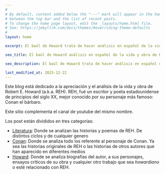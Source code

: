 ```yaml
---
#
# By default, content added below the "---" mark will appear in the home page
# between the top bar and the list of recent posts.
# To change the home page layout, edit the _layouts/home.html file.
# See: https://jekyllrb.com/docs/themes/#overriding-theme-defaults
#
layout: home

excerpt: El baúl de Howard trata de hacer análisis en español de la vida y obra de Robert E. Howard. Creador de Conan el bárbaro.

seo_title: El baúl de Howard análisis en español de la vida y obra de Robert E. Howard.

seo_description: El baúl de Howard trata de hacer análisis en español de la vida y obra de Robert E. Howard. Creador de Conan el bárbaro.

last_modified_at: 2023-12-22
---
```

Este blog está dedicado a la apreciación y el análisis de la vida y obra de Robert E. Howard (a.k.a. REH).
REH, fué un escritor y poeta estadounidense de principios del siglo XX, mejor conocido por su personaje más famoso: Conan el bárbaro.

Este sitio complementa el canal de youtube del mismo nombre.

Los post están divididos en tres categorías:

* [Literatura](/literature): Donde se analizan las historias y poemas de REH. De distintos ciclos y de cualquier genero
* [Conan](/conan): Donde se analiza todo los referente al personaje de Conan. Ya sea las historias originales de REH o las historias de otros autores que han aparecido en diferentes medios
* [Howard](/howard): Donde se analiza biografías del autor, a sus personajes, ensayos críticos de su obra y cualquier otro trabajo que sea *howardiano* o esté relacionado con REH.
